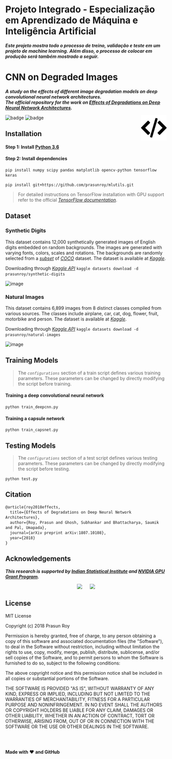 # Projeto Integrado - Especialização em Aprendizado de Máquina e Inteligência Artificial 

***Este projeto mostra todo o processo de treino, validação e teste em um projeto de machine learning.***
***Além disso, o processo de colocar em produção será também mostrado a seguir.***


# CNN on Degraded Images
***A study on the effects of different image degradation models on deep convolutional neural network architectures.*** <br />
***The official repository for the work on [Effects of Degradations on Deep Neural Network Architectures](https://arxiv.org/abs/1807.10108).***

<img align='right' height='80' src='https://github.com/prasunroy/hello-world/blob/master/assets/logo.png' />

![badge](https://github.com/prasunroy/cnn-on-degraded-images/blob/master/assets/badge_1.svg)
![badge](https://github.com/prasunroy/cnn-on-degraded-images/blob/master/assets/badge_2.svg)

## Installation
#### Step 1: Install [Python 3.6](https://www.python.org/downloads)
#### Step 2: Install dependencies
```
pip install numpy scipy pandas matplotlib opencv-python tensorflow keras
```
```
pip install git+https://github.com/prasunroy/mlutils.git
```
>For detailed instructions on TensorFlow installation with GPU support refer to the official [*TensorFlow documentation*](https://www.tensorflow.org/install).

## Dataset
### Synthetic Digits
This dataset contains 12,000 synthetically generated images of English digits embedded on random backgrounds. The images are generated with varying fonts, colors, scales and rotations. The backgrounds are randomly selected from a [*subset*](http://images.cocodataset.org/zips/val2017.zip) of [*COCO*](http://cocodataset.org) dataset. The dataset is available at [*Kaggle*](https://www.kaggle.com/prasunroy/synthetic-digits).

Downloading through [*Kaggle API*](https://github.com/Kaggle/kaggle-api) `kaggle datasets download -d prasunroy/synthetic-digits`

![image](https://github.com/prasunroy/cnn-on-degraded-images/blob/master/assets/image_01.png)

### Natural Images
This dataset contains 6,899 images from 8 distinct classes compiled from various sources. The classes include airplane, car, cat, dog, flower, fruit, motorbike and person. The dataset is available at [*Kaggle*](https://www.kaggle.com/prasunroy/natural-images).

Downloading through [*Kaggle API*](https://github.com/Kaggle/kaggle-api) `kaggle datasets download -d prasunroy/natural-images`

![image](https://github.com/prasunroy/cnn-on-degraded-images/blob/master/assets/image_02.png)

## Training Models
>The *`configurations`* section of a train script defines various training parameters. These parameters can be changed by directly modifying the script before training.

#### Training a deep convolutional neural network
```
python train_deepcnn.py
```

#### Training a capsule network
```
python train_capsnet.py
```

## Testing Models
>The *`configurations`* section of a test script defines various testing parameters. These parameters can be changed by directly modifying the script before testing.
```
python test.py
```

## Citation
```
@article{roy2018effects,
  title={Effects of Degradations on Deep Neural Network Architectures},
  author={Roy, Prasun and Ghosh, Subhankar and Bhattacharya, Saumik and Pal, Umapada},
  journal={arXiv preprint arXiv:1807.10108},
  year={2018}
}
```

## Acknowledgements
***This research is supported by [Indian Statistical Institute](https://www.isical.ac.in/) and [NVIDIA GPU Grant Program](https://developer.nvidia.com/academic_gpu_seeding).***
<p align='center'>
  <img height='120' src='https://github.com/prasunroy/cnn-on-degraded-images/blob/master/assets/image_03.png' />
  &nbsp;&nbsp;&nbsp;&nbsp;
  <img height='120' src='https://github.com/prasunroy/cnn-on-degraded-images/blob/master/assets/image_04.png' />
</p>

## License
MIT License

Copyright (c) 2018 Prasun Roy

Permission is hereby granted, free of charge, to any person obtaining a copy of this software and associated documentation files (the "Software"), to deal in the Software without restriction, including without limitation the rights to use, copy, modify, merge, publish, distribute, sublicense, and/or sell copies of the Software, and to permit persons to whom the Software is furnished to do so, subject to the following conditions:

The above copyright notice and this permission notice shall be included in all copies or substantial portions of the Software.

THE SOFTWARE IS PROVIDED "AS IS", WITHOUT WARRANTY OF ANY KIND, EXPRESS OR IMPLIED, INCLUDING BUT NOT LIMITED TO THE WARRANTIES OF MERCHANTABILITY, FITNESS FOR A PARTICULAR PURPOSE AND NONINFRINGEMENT. IN NO EVENT SHALL THE AUTHORS OR COPYRIGHT HOLDERS BE LIABLE FOR ANY CLAIM, DAMAGES OR OTHER LIABILITY, WHETHER IN AN ACTION OF CONTRACT, TORT OR OTHERWISE, ARISING FROM, OUT OF OR IN CONNECTION WITH THE SOFTWARE OR THE USE OR OTHER DEALINGS IN THE SOFTWARE.

<br />
<br />

**Made with** :heart: **and GitHub**



